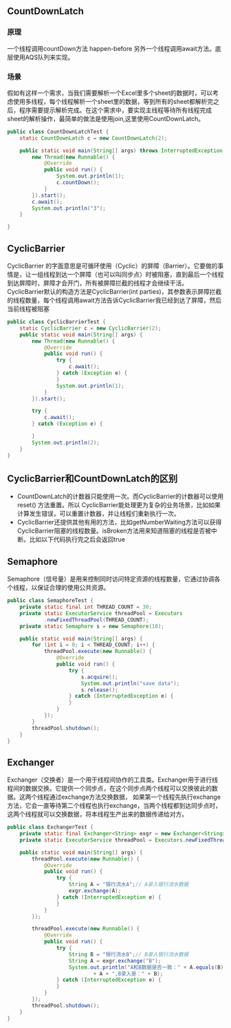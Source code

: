 
## CountDownLatch
### 原理
一个线程调用countDown方法 happen-before 另外一个线程调用await方法。底层使用AQS队列来实现。
### 场景
假如有这样一个需求，当我们需要解析一个Excel里多个sheet的数据时，可以考虑使用多线程，每个线程解析一个sheet里的数据，等到所有的sheet都解析完之后，程序需要提示解析完成。在这个需求中，要实现主线程等待所有线程完成sheet的解析操作，最简单的做法是使用join,这里使用CountDownLatch。

```java
public class CountDownLatchTest {
	static CountDownLatch c = new CountDownLatch(2);

	public static void main(String[] args) throws InterruptedException {
		new Thread(new Runnable() {
			@Override
			public void run() {
				System.out.println(1);
				c.countDown();
			}
		}).start();
		c.await();
		System.out.println("3");
	}

}
```
## CyclicBarrier
CyclicBarrier 的字面意思是可循环使用（Cyclic）的屏障（Barrier）。它要做的事情是，让一组线程到达一个屏障（也可以叫同步点）时被阻塞，直到最后一个线程到达屏障时，屏障才会开门，所有被屏障拦截的线程才会继续干活。CyclicBarrier默认的构造方法是CyclicBarrier(int parties)，其参数表示屏障拦截的线程数量，每个线程调用await方法告诉CyclicBarrier我已经到达了屏障，然后当前线程被阻塞

```java
public class CyclicBarrierTest {
	static CyclicBarrier c = new CyclicBarrier(2);
	public static void main(String[] args) {
		new Thread(new Runnable() {
			@Override
			public void run() {
				try {
					c.await();
				} catch (Exception e) {
				}
				System.out.println(1);
			}
		}).start();

		try {
			c.await();
		} catch (Exception e) {

		}
		System.out.println(2);
	}
}
```

## CyclicBarrier和CountDownLatch的区别
* CountDownLatch的计数器只能使用一次。而CyclicBarrier的计数器可以使用reset() 方法重置。所以     CyclicBarrier能处理更为复杂的业务场景，比如如果计算发生错误，可以重置计数器，并让线程们重新执行一次。
* CyclicBarrier还提供其他有用的方法，比如getNumberWaiting方法可以获得CyclicBarrier阻塞的线程数量。isBroken方法用来知道阻塞的线程是否被中断。比如以下代码执行完之后会返回true

## Semaphore
Semaphore（信号量）是用来控制同时访问特定资源的线程数量，它通过协调各个线程，以保证合理的使用公共资源。
```java
public class SemaphoreTest {
	private static final int THREAD_COUNT = 30;
	private static ExecutorService threadPool = Executors
			.newFixedThreadPool(THREAD_COUNT);
	private static Semaphore s = new Semaphore(10);

	public static void main(String[] args) {
		for (int i = 0; i < THREAD_COUNT; i++) {
			threadPool.execute(new Runnable() {
				@Override
				public void run() {
					try {
						s.acquire();
						System.out.println("save data");
						s.release();
					} catch (InterruptedException e) {
					}
				}
			});
		}
		threadPool.shutdown();
	}
}
```

## Exchanger
Exchanger（交换者）是一个用于线程间协作的工具类。Exchanger用于进行线程间的数据交换。它提供一个同步点，在这个同步点两个线程可以交换彼此的数据。这两个线程通过exchange方法交换数据， 如果第一个线程先执行exchange方法，它会一直等待第二个线程也执行exchange，当两个线程都到达同步点时，这两个线程就可以交换数据，将本线程生产出来的数据传递给对方。

```java
public class ExchangerTest {
	private static final Exchanger<String> exgr = new Exchanger<String>();
	private static ExecutorService threadPool = Executors.newFixedThreadPool(2);

	public static void main(String[] args) {
		threadPool.execute(new Runnable() {
			@Override
			public void run() {
				try {
					String A = "银行流水A";// A录入银行流水数据
					exgr.exchange(A);
				} catch (InterruptedException e) {
				}
			}
		});

		threadPool.execute(new Runnable() {
			@Override
			public void run() {
				try {
					String B = "银行流水B";// B录入银行流水数据
					String A = exgr.exchange("B");
					System.out.println("A和B数据是否一致：" + A.equals(B) + ",A录入的是："
							+ A + ",B录入是：" + B);
				} catch (InterruptedException e) {
				}
			}
		});
		threadPool.shutdown();
	}
}
```